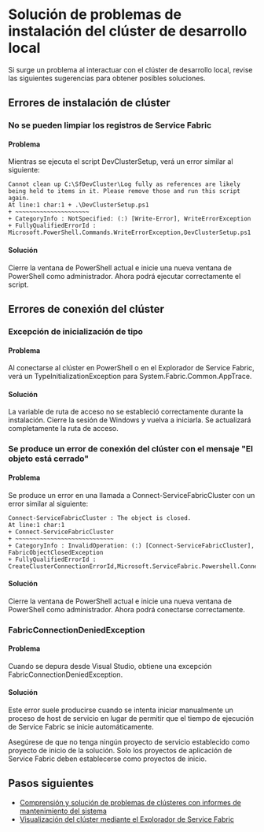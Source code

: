 <properties
   pageTitle="Solución de problemas de instalación del clúster local"
   description="En este artículo se trata de un conjunto de sugerencias para solucionar problemas de su clúster de desarrollo local"
   services="service-fabric"
   documentationCenter=".net"
   authors="seanmck"
   manager="timlt"
   editor=""/>

<tags
   ms.service="service-fabric"
   ms.devlang="dotNet"
   ms.topic="article"
   ms.tgt_pltfrm="NA"
   ms.workload="NA"
   ms.date="07/09/2015"
   ms.author="seanmck"/>

# Solución de problemas de instalación del clúster de desarrollo local

Si surge un problema al interactuar con el clúster de desarrollo local, revise las siguientes sugerencias para obtener posibles soluciones.

## Errores de instalación de clúster

### No se pueden limpiar los registros de Service Fabric

#### Problema

Mientras se ejecuta el script DevClusterSetup, verá un error similar al siguiente:

    Cannot clean up C:\SfDevCluster\Log fully as references are likely being held to items in it. Please remove those and run this script again.
    At line:1 char:1 + .\DevClusterSetup.ps1
    + ~~~~~~~~~~~~~~~~~~~~~
    + CategoryInfo : NotSpecified: (:) [Write-Error], WriteErrorException
    + FullyQualifiedErrorId : Microsoft.PowerShell.Commands.WriteErrorException,DevClusterSetup.ps1


#### Solución

Cierre la ventana de PowerShell actual e inicie una nueva ventana de PowerShell como administrador. Ahora podrá ejecutar correctamente el script.

## Errores de conexión del clúster

### Excepción de inicialización de tipo

#### Problema

Al conectarse al clúster en PowerShell o en el Explorador de Service Fabric, verá un TypeInitializationException para System.Fabric.Common.AppTrace.

#### Solución

La variable de ruta de acceso no se estableció correctamente durante la instalación. Cierre la sesión de Windows y vuelva a iniciarla. Se actualizará completamente la ruta de acceso.

### Se produce un error de conexión del clúster con el mensaje "El objeto está cerrado"

#### Problema

Se produce un error en una llamada a Connect-ServiceFabricCluster con un error similar al siguiente:

    Connect-ServiceFabricCluster : The object is closed.
    At line:1 char:1
    + Connect-ServiceFabricCluster
    + ~~~~~~~~~~~~~~~~~~~~~~~~~~~~
    + CategoryInfo : InvalidOperation: (:) [Connect-ServiceFabricCluster], FabricObjectClosedException
    + FullyQualifiedErrorId : CreateClusterConnectionErrorId,Microsoft.ServiceFabric.Powershell.ConnectCluster

#### Solución

Cierre la ventana de PowerShell actual e inicie una nueva ventana de PowerShell como administrador. Ahora podrá conectarse correctamente.

### FabricConnectionDeniedException

#### Problema

Cuando se depura desde Visual Studio, obtiene una excepción FabricConnectionDeniedException.

#### Solución

Este error suele producirse cuando se intenta iniciar manualmente un proceso de host de servicio en lugar de permitir que el tiempo de ejecución de Service Fabric se inicie automáticamente.

Asegúrese de que no tenga ningún proyecto de servicio establecido como proyecto de inicio de la solución. Solo los proyectos de aplicación de Service Fabric deben establecerse como proyectos de inicio.


## Pasos siguientes

- [Comprensión y solución de problemas de clústeres con informes de mantenimiento del sistema](service-fabric-understand-and-troubleshoot-with-system-health-reports.md)
- [Visualización del clúster mediante el Explorador de Service Fabric](service-fabric-visualizing-your-cluster.md)

<!---HONumber=August15_HO6-->